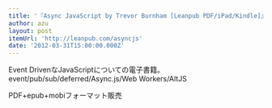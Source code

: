 ```yaml
---
title: '『Async JavaScript by Trevor Burnham [Leanpub PDF/iPad/Kindle]』'
author: azu
layout: post
itemUrl: 'http://leanpub.com/asyncjs'
date: '2012-03-31T15:00:00.000Z'
---
```

Event DrivenなJavaScriptについての電子書籍。event/pub/sub/deferred/Async.js/Web Workers/AltJS

PDF+epub+mobiフォーマット販売
